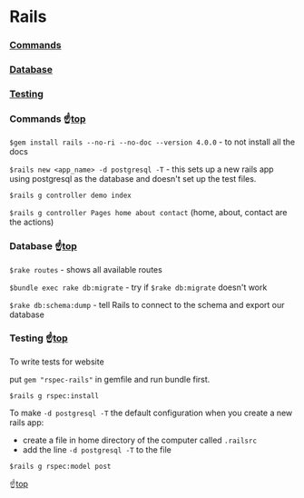 # <a name="top">Rails</a>

### [Commands](#commands)
### [Database](#database)
### [Testing](#testing)



### <a name="commands">Commands</a> :point_up:[top](#top)

`$gem install rails --no-ri --no-doc --version 4.0.0` - to not install all the docs

`$rails new <app_name> -d postgresql -T` - this sets up a new rails app using postgresql as the database and doesn't set up the test files.

`$rails g controller demo index`

`$rails g controller Pages home about contact` (home, about, contact are the actions)

### <a name="database">Database</a> :point_up:[top](#top)

`$rake routes` - shows all available routes

`$bundle exec rake db:migrate` - try if `$rake db:migrate` doesn't work

`$rake db:schema:dump` - tell Rails to connect to the schema and export our database

### <a name="testing">Testing</a> :point_up:[top](#top)

To write tests for website

put `gem "rspec-rails"` in gemfile and run bundle first.

`$rails g rspec:install`

To make `-d postgresql -T` the default configuration when you create a new rails app:
  - create a file in home directory of the computer called `.railsrc`
  - add the line `-d postgresql -T` to the file

  `$rails g rspec:model post`


:point_up:[top](#top)
